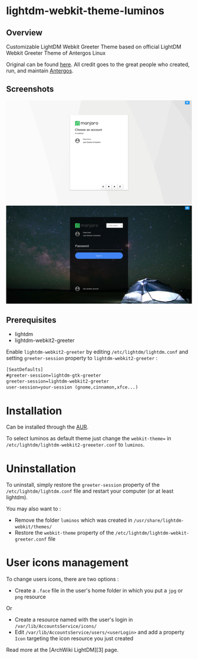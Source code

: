 # lightdm-webkit-theme-luminos


## Overview

Customizable LightDM Webkit Greeter Theme based on official LightDM Webkit Greeter Theme of Antergos Linux

Original can be found [here](https://github.com/Antergos/lightdm-webkit-theme-antergos). All credit goes to the great people who 
created, run, and maintain [Antergos](http://antergos.com).

## Screenshots
<img src="img/Screenshot1.png" alt="screenshot1" />
<img src="img/Screenshot2.png" alt="screenshot2" />

## Prerequisites

* lightdm
* lightdm-webkit2-greeter

Enable `lightdm-webkit2-greeter` by editing `/etc/lightdm/lightdm.conf` and setting `greeter-session` property to `lightdm-webkit2-greeter` :

```
[SeatDefaults]
#greeter-session=lightdm-gtk-greeter
greeter-session=lightdm-webkit2-greeter
user-session=your-session (gnome,cinnamon,xfce...)

```

# Installation

Can be installed through the [AUR](https://aur.archlinux.org/packages/lightdm-webkit-theme-luminos/).

To select luminos as default theme just change the `webkit-theme=`  in `/etc/lightdm/lightdm-webkit2-greeeter.conf`
to `luminos`.

# Uninstallation

To uninstall, simply restore the `greeter-session` property of the `/etc/lightdm/lightdm.conf` file and restart your computer (or at least lightdm).

You may also want to :
* Remove the folder `luminos` which was created in `/usr/share/lightdm-webkit/themes/`
* Restore the `webkit-theme` property of the `/etc/lightdm/lightdm-webkit-greeter.conf` file

# User icons management

To change users icons, there are two options :

* Create a `.face` file in the user's home folder in which you put a `jpg` or `png` resource

Or 

* Create a resource named with the user's login in `/var/lib/AccountsService/icons/`
* Edit `/var/lib/AccountsService/users/<userLogin>` and add a property `Icon` targeting the icon resource you just created

Read more at the [ArchWiki LightDM][3] page.
